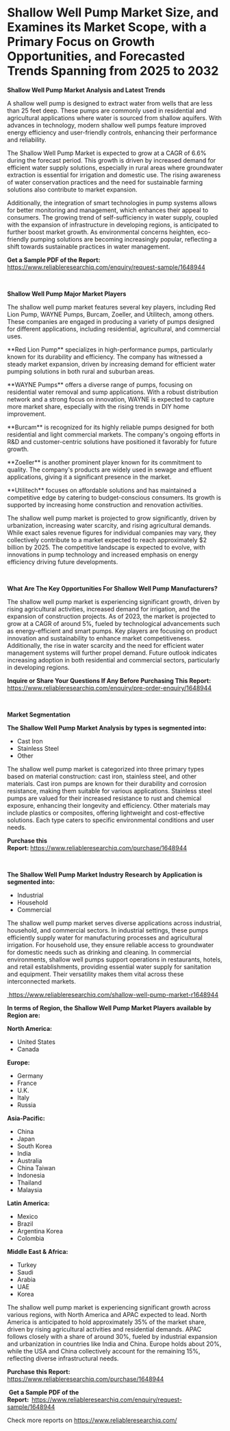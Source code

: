 <p><h1>Shallow Well Pump Market Size, and Examines its Market Scope, with a Primary Focus on Growth Opportunities, and Forecasted Trends Spanning from 2025 to 2032</h1></p><p><strong>Shallow Well Pump Market Analysis and Latest Trends</strong></p>
<p><p>A shallow well pump is designed to extract water from wells that are less than 25 feet deep. These pumps are commonly used in residential and agricultural applications where water is sourced from shallow aquifers. With advances in technology, modern shallow well pumps feature improved energy efficiency and user-friendly controls, enhancing their performance and reliability.</p><p>The Shallow Well Pump Market is expected to grow at a CAGR of 6.6% during the forecast period. This growth is driven by increased demand for efficient water supply solutions, especially in rural areas where groundwater extraction is essential for irrigation and domestic use. The rising awareness of water conservation practices and the need for sustainable farming solutions also contribute to market expansion. </p><p>Additionally, the integration of smart technologies in pump systems allows for better monitoring and management, which enhances their appeal to consumers. The growing trend of self-sufficiency in water supply, coupled with the expansion of infrastructure in developing regions, is anticipated to further boost market growth. As environmental concerns heighten, eco-friendly pumping solutions are becoming increasingly popular, reflecting a shift towards sustainable practices in water management.</p></p>
<p><strong>Get a Sample PDF of the Report:&nbsp;</strong> <a href="https://www.reliableresearchiq.com/enquiry/request-sample/1648944?utm_campaign=3308&utm_medium=2&utm_source=Github&utm_content=ia&utm_term=09042025&utm_id=shallow-well-pump">https://www.reliableresearchiq.com/enquiry/request-sample/1648944</a></p>
<p>&nbsp;</p>
<p><strong>Shallow Well Pump Major Market Players</strong></p>
<p><p>The shallow well pump market features several key players, including Red Lion Pump, WAYNE Pumps, Burcam, Zoeller, and Utilitech, among others. These companies are engaged in producing a variety of pumps designed for different applications, including residential, agricultural, and commercial uses.</p><p>**Red Lion Pump** specializes in high-performance pumps, particularly known for its durability and efficiency. The company has witnessed a steady market expansion, driven by increasing demand for efficient water pumping solutions in both rural and suburban areas. </p><p>**WAYNE Pumps** offers a diverse range of pumps, focusing on residential water removal and sump applications. With a robust distribution network and a strong focus on innovation, WAYNE is expected to capture more market share, especially with the rising trends in DIY home improvement.</p><p>**Burcam** is recognized for its highly reliable pumps designed for both residential and light commercial markets. The company's ongoing efforts in R&D and customer-centric solutions have positioned it favorably for future growth.</p><p>**Zoeller** is another prominent player known for its commitment to quality. The company's products are widely used in sewage and effluent applications, giving it a significant presence in the market. </p><p>**Utilitech** focuses on affordable solutions and has maintained a competitive edge by catering to budget-conscious consumers. Its growth is supported by increasing home construction and renovation activities.</p><p>The shallow well pump market is projected to grow significantly, driven by urbanization, increasing water scarcity, and rising agricultural demands. While exact sales revenue figures for individual companies may vary, they collectively contribute to a market expected to reach approximately $2 billion by 2025. The competitive landscape is expected to evolve, with innovations in pump technology and increased emphasis on energy efficiency driving future developments.</p></p>
<p>&nbsp;</p>
<p><strong>What Are The Key Opportunities For Shallow Well Pump Manufacturers?</strong></p>
<p><p>The shallow well pump market is experiencing significant growth, driven by rising agricultural activities, increased demand for irrigation, and the expansion of construction projects. As of 2023, the market is projected to grow at a CAGR of around 5%, fueled by technological advancements such as energy-efficient and smart pumps. Key players are focusing on product innovation and sustainability to enhance market competitiveness. Additionally, the rise in water scarcity and the need for efficient water management systems will further propel demand. Future outlook indicates increasing adoption in both residential and commercial sectors, particularly in developing regions.</p></p>
<p><strong>Inquire or Share Your Questions If Any Before Purchasing This Report:</strong> <a href="https://www.reliableresearchiq.com/enquiry/pre-order-enquiry/1648944?utm_campaign=3308&utm_medium=2&utm_source=Github&utm_content=ia&utm_term=09042025&utm_id=shallow-well-pump">https://www.reliableresearchiq.com/enquiry/pre-order-enquiry/1648944</a></p>
<p>&nbsp;</p>
<p><strong>Market Segmentation</strong></p>
<p><strong>The Shallow Well Pump Market Analysis by types is segmented into:</strong></p>
<p><ul><li>Cast Iron</li><li>Stainless Steel</li><li>Other</li></ul></p>
<p><p>The shallow well pump market is categorized into three primary types based on material construction: cast iron, stainless steel, and other materials. Cast iron pumps are known for their durability and corrosion resistance, making them suitable for various applications. Stainless steel pumps are valued for their increased resistance to rust and chemical exposure, enhancing their longevity and efficiency. Other materials may include plastics or composites, offering lightweight and cost-effective solutions. Each type caters to specific environmental conditions and user needs.</p></p>
<p><strong>Purchase this Report:&nbsp;</strong><a href="https://www.reliableresearchiq.com/purchase/1648944?utm_campaign=3308&utm_medium=2&utm_source=Github&utm_content=ia&utm_term=09042025&utm_id=shallow-well-pump">https://www.reliableresearchiq.com/purchase/1648944</a></p>
<p>&nbsp;</p>
<p><strong>The Shallow Well Pump Market Industry Research by Application is segmented into:</strong></p>
<p><ul><li>Industrial</li><li>Household</li><li>Commercial</li></ul></p>
<p><p>The shallow well pump market serves diverse applications across industrial, household, and commercial sectors. In industrial settings, these pumps efficiently supply water for manufacturing processes and agricultural irrigation. For household use, they ensure reliable access to groundwater for domestic needs such as drinking and cleaning. In commercial environments, shallow well pumps support operations in restaurants, hotels, and retail establishments, providing essential water supply for sanitation and equipment. Their versatility makes them vital across these interconnected markets.</p></p>
<p><a href="https://www.reliableresearchiq.com/shallow-well-pump-market-r1648944?utm_campaign=3308&utm_medium=2&utm_source=Github&utm_content=ia&utm_term=09042025&utm_id=shallow-well-pump">&nbsp;https://www.reliableresearchiq.com/shallow-well-pump-market-r1648944</a></p>
<p><strong>In terms of Region, the Shallow Well Pump Market Players available by Region are:</strong></p>
<p>
    <p> <strong> North America: </strong>
        <ul>
            <li>United States</li>
            <li>Canada</li>
        </ul>
        </p> 
    <p> <strong> Europe: </strong>
        <ul>
            <li>Germany</li>
            <li>France</li>
            <li>U.K.</li>
            <li>Italy</li>
            <li>Russia</li>
        </ul>
        </p> 
    <p> <strong> Asia-Pacific: </strong>
        <ul>
            <li>China</li>
            <li>Japan</li>
            <li>South Korea</li>
            <li>India</li>
            <li>Australia</li>
            <li>China Taiwan</li>
            <li>Indonesia</li>
            <li>Thailand</li>
            <li>Malaysia</li>
        </ul>
        </p> 
    <p> <strong> Latin America: </strong>
        <ul>
            <li>Mexico</li>
            <li>Brazil</li>
            <li>Argentina Korea</li>
            <li>Colombia</li>
        </ul>
        </p> 
    <p> <strong> Middle East & Africa: </strong>
        <ul>
            <li>Turkey</li>
            <li>Saudi</li>
            <li>Arabia</li>
            <li>UAE</li>
            <li>Korea</li>
        </ul>
    </p>
    </p>
<p><p>The shallow well pump market is experiencing significant growth across various regions, with North America and APAC expected to lead. North America is anticipated to hold approximately 35% of the market share, driven by rising agricultural activities and residential demands. APAC follows closely with a share of around 30%, fueled by industrial expansion and urbanization in countries like India and China. Europe holds about 20%, while the USA and China collectively account for the remaining 15%, reflecting diverse infrastructural needs.</p></p>
<p><strong>Purchase this Report: </strong><a href="https://www.reliableresearchiq.com/purchase/1648944?utm_campaign=3308&utm_medium=2&utm_source=Github&utm_content=ia&utm_term=09042025&utm_id=shallow-well-pump">https://www.reliableresearchiq.com/purchase/1648944</a></p>
<p>&nbsp;<strong>Get a Sample PDF of the Report:&nbsp;&nbsp;</strong><a href="https://www.reliableresearchiq.com/enquiry/request-sample/1648944?utm_campaign=3308&utm_medium=2&utm_source=Github&utm_content=ia&utm_term=09042025&utm_id=shallow-well-pump">https://www.reliableresearchiq.com/enquiry/request-sample/1648944</a></p>
<p><strong></strong></p>
<p>Check more reports on <a href="https://www.reliableresearchiq.com/?utm_campaign=3308&utm_medium=2&utm_source=Github&utm_content=ia&utm_term=09042025&utm_id=shallow-well-pump">https://www.reliableresearchiq.com/</a></p>